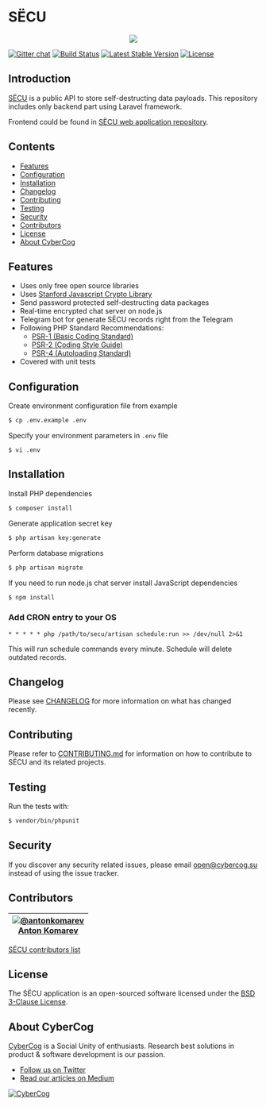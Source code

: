 # SЁCU

<p align="center">
<img src="https://user-images.githubusercontent.com/1849174/72083735-5dd72f00-3313-11ea-9ea1-1a5b57548232.png">
</p>

[![Gitter chat](https://badges.gitter.im/secusu/secusu.svg)](https://gitter.im/secusu/secusu)
[![Build Status](https://travis-ci.org/secusu/secusu.svg)](https://travis-ci.org/secusu/secusu)
[![Latest Stable Version](https://poser.pugx.org/secu/secu/version)](https://packagist.org/packages/secu/secu)
[![License](https://poser.pugx.org/secu/secu/license)](https://github.com/secusu/secusu/blob/master/LICENSE)

## Introduction

[SЁCU](https://secu.su/) is a public API to store self-destructing data payloads.
This repository includes only backend part using Laravel framework.

Frontend could be found in [SЁCU web application repository](https://github.com/secusu/web-app).

## Contents

- [Features](#features)
- [Configuration](#configuration)
- [Installation](#installation)
- [Changelog](#changelog)
- [Contributing](#contributing)
- [Testing](#testing)
- [Security](#security)
- [Contributors](#contributors)
- [License](#license)
- [About CyberCog](#about-cybercog)

## Features

- Uses only free open source libraries
- Uses [Stanford Javascript Crypto Library](https://github.com/bitwiseshiftleft/sjcl)
- Send password protected self-destructing data packages
- Real-time encrypted chat server on node.js
- Telegram bot for generate SЁCU records right from the Telegram
- Following PHP Standard Recommendations:
  - [PSR-1 (Basic Coding Standard)](http://www.php-fig.org/psr/psr-1/)
  - [PSR-2 (Coding Style Guide)](http://www.php-fig.org/psr/psr-2/)
  - [PSR-4 (Autoloading Standard)](http://www.php-fig.org/psr/psr-4/)
- Covered with unit tests

## Configuration

Create environment configuration file from example

```sh
$ cp .env.example .env
```

Specify your environment parameters in `.env` file 

```
$ vi .env
```

## Installation

Install PHP dependencies

```sh
$ composer install
```

Generate application secret key

```sh
$ php artisan key:generate
```

Perform database migrations

```sh
$ php artisan migrate
```

If you need to run node.js chat server install JavaScript dependencies

```sh
$ npm install
```

### Add CRON entry to your OS

```
* * * * * php /path/to/secu/artisan schedule:run >> /dev/null 2>&1
```

This will run schedule commands every minute. Schedule will delete outdated records.

## Changelog

Please see [CHANGELOG](CHANGELOG.md) for more information on what has changed recently.

## Contributing

Please refer to [CONTRIBUTING.md](https://github.com/secusu/secusu/blob/master/CONTRIBUTING.md) for information on how to contribute to SЁCU and its related projects.

## Testing

Run the tests with:

```sh
$ vendor/bin/phpunit
```

## Security

If you discover any security related issues, please email open@cybercog.su instead of using the issue tracker.

## Contributors

| <a href="https://github.com/antonkomarev">![@antonkomarev](https://avatars.githubusercontent.com/u/1849174?s=110)<br />Anton Komarev</a> |  
| :---: |

[SЁCU contributors list](../../contributors)

## License

The SЁCU application is an open-sourced software licensed under the [BSD 3-Clause License](https://opensource.org/licenses/BSD-3-Clause).

## About CyberCog

[CyberCog](https://cybercog.su) is a Social Unity of enthusiasts. Research best solutions in product & software development is our passion.

- [Follow us on Twitter](https://twitter.com/cybercog)
- [Read our articles on Medium](https://medium.com/cybercog)

<a href="https://cybercog.su"><img src="https://cloud.githubusercontent.com/assets/1849174/18418932/e9edb390-7860-11e6-8a43-aa3fad524664.png" alt="CyberCog"></a>

